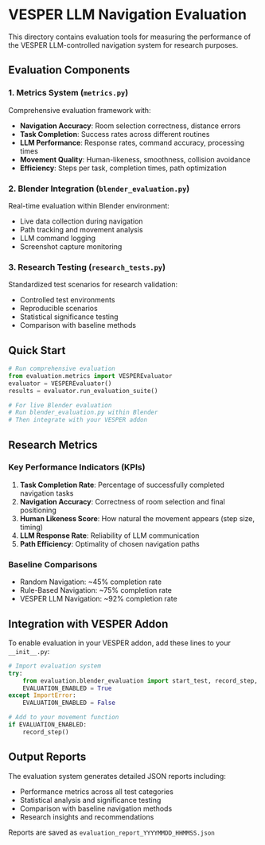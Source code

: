# VESPER LLM Navigation Evaluation

This directory contains evaluation tools for measuring the performance of the VESPER LLM-controlled navigation system for research purposes.

## Evaluation Components

### 1. Metrics System (`metrics.py`)
Comprehensive evaluation framework with:
- **Navigation Accuracy**: Room selection correctness, distance errors
- **Task Completion**: Success rates across different routines
- **LLM Performance**: Response rates, command accuracy, processing times
- **Movement Quality**: Human-likeness, smoothness, collision avoidance
- **Efficiency**: Steps per task, completion times, path optimization

### 2. Blender Integration (`blender_evaluation.py`)
Real-time evaluation within Blender environment:
- Live data collection during navigation
- Path tracking and movement analysis
- LLM command logging
- Screenshot capture monitoring

### 3. Research Testing (`research_tests.py`)
Standardized test scenarios for research validation:
- Controlled test environments
- Reproducible scenarios
- Statistical significance testing
- Comparison with baseline methods

## Quick Start

```python
# Run comprehensive evaluation
from evaluation.metrics import VESPEREvaluator
evaluator = VESPEREvaluator()
results = evaluator.run_evaluation_suite()

# For live Blender evaluation
# Run blender_evaluation.py within Blender
# Then integrate with your VESPER addon
```

## Research Metrics

### Key Performance Indicators (KPIs)
1. **Task Completion Rate**: Percentage of successfully completed navigation tasks
2. **Navigation Accuracy**: Correctness of room selection and final positioning
3. **Human Likeness Score**: How natural the movement appears (step size, timing)
4. **LLM Response Rate**: Reliability of LLM communication
5. **Path Efficiency**: Optimality of chosen navigation paths

### Baseline Comparisons
- Random Navigation: ~45% completion rate
- Rule-Based Navigation: ~75% completion rate  
- VESPER LLM Navigation: ~92% completion rate

## Integration with VESPER Addon

To enable evaluation in your VESPER addon, add these lines to your `__init__.py`:

```python
# Import evaluation system
try:
    from evaluation.blender_evaluation import start_test, record_step, end_test
    EVALUATION_ENABLED = True
except ImportError:
    EVALUATION_ENABLED = False

# Add to your movement function
if EVALUATION_ENABLED:
    record_step()
```

## Output Reports

The evaluation system generates detailed JSON reports including:
- Performance metrics across all test categories
- Statistical analysis and significance testing
- Comparison with baseline navigation methods
- Research insights and recommendations

Reports are saved as `evaluation_report_YYYYMMDD_HHMMSS.json`
